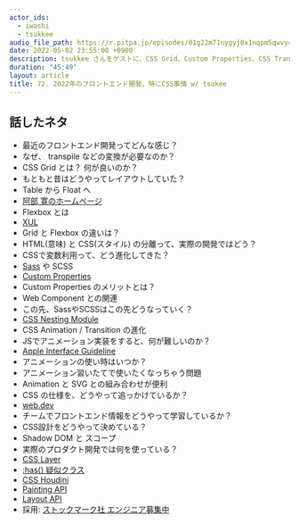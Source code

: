 ```yaml
---
actor_ids:
  - iwashi
  - tsukkee
audio_file_path: https://r.pitpa.jp/episodes/01g22m71nygyj0x1nqpm5qwvy4.mp3
date: 2022-05-02 23:55:00 +0900
description: tsukkee さんをゲストに、CSS Grid、Custom Properties、CSS Transtionなどについて語っていただいたエピソードです。
duration: "45:49"
layout: article
title: 72. 2022年のフロントエンド開発、特にCSS事情 w/ tsukee
---
```


## 話したネタ

- 最近のフロントエンド開発ってどんな感じ？
- なぜ、 transpile などの変換が必要なのか？
- CSS Grid とは？ 何が良いのか？
- もともと昔はどうやってレイアウトしていた？
- Table から Float へ
- [阿部 寛のホームページ](http://abehiroshi.la.coocan.jp/)
- Flexbox とは
- [XUL](https://ja.wikipedia.org/wiki/XUL)
- Grid と Flexbox の違いは？
- HTML(意味) と CSS(スタイル) の分離って、実際の開発ではどう？
- CSSで変数利用って、どう進化してきた？
- [Sass](https://sass-lang.com/) や SCSS
- [Custom Properties](https://developer.mozilla.org/ja/docs/Web/CSS/Using_CSS_custom_properties)
- Custom Properties のメリットとは？
- Web Component との関連
- この先、SassやSCSSはこの先どうなっていく？
- [CSS Nesting Module](https://www.w3.org/TR/css-nesting-1/)
- CSS Animation / Transition の進化
- JSでアニメーション実装をすると、何が難しいのか？
- [Apple Interface Guideline](https://developer.apple.com/design/human-interface-guidelines/)
- アニメーションの使い時はいつか？
- アニメーション習いたてで使いたくなっちゃう問題
- Animation と SVG との組み合わせが便利
- CSS の仕様を、どうやって追っかけているか？
- [web.dev](https://web.dev/)
- チームでフロントエンド情報をどうやって学習しているか？
- CSS設計をどうやって決めている？
- Shadow DOM と スコープ
- 実際のプロダクト開発では何を使っている？
- [CSS Layer](https://developer.mozilla.org/ja/docs/Web/CSS/@layer)
- [:has() 疑似クラス](https://developer.mozilla.org/ja/docs/Web/CSS/:has)
- [CSS Houdini](https://developer.mozilla.org/ja/docs/Web/Guide/Houdini)
- [Painting API](https://developer.mozilla.org/ja/docs/Web/API/CSS_Painting_API/Guide)
- [Layout API](https://github.com/w3c/css-houdini-drafts/blob/main/css-layout-api/EXPLAINER.md)
- 採用: [ストックマーク社 エンジニア募集中](https://herp.careers/v1/stockmark)
